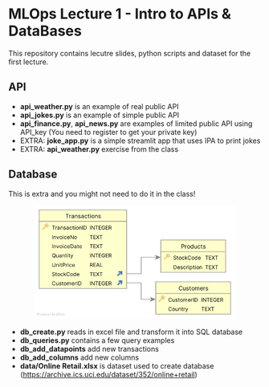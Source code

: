 # MLOps Lecture 1 - Intro to APIs & DataBases

This repository contains lecutre slides, python scripts and dataset for the first lecture. 


## API
- **api_weather.py** is an example of real public API
- **api_jokes.py** is an example of simple public API
- **api_finance.py**, **api_news.py** are examples of limited public API using API_key (You need to register to get your private key)
- EXTRA: **joke_app.py** is a simple streamlit app that uses IPA to print jokes
- EXTRA: **api_weather.py** exercise from the class



## Database 
This is extra and you might not need to do it in the class!

<p align="center">
  <img src="images/schema.jpg" alt="Schema" width="400"/>
</p>


- **db_create.py** reads in excel file and transform it into SQL database
- **db_queries.py** contains a few query examples
- **db_add_datapoints** add new transactions
- **db_add_columns** add new columns
- **data/Online Retail.xlsx** is dataset used to create database (https://archive.ics.uci.edu/dataset/352/online+retail)
